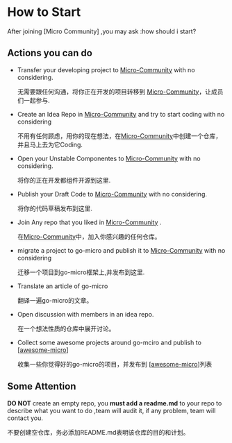 # How to Start

After joining [Micro Community] ,you may ask :how should i start?

## Actions you can do


+ Transfer your developing project to [Micro-Community](https://github.com/micro-community) with no considering. 

    无需要跟任何沟通，将你正在开发的项目转移到 [Micro-Community](https://github.com/micro-community)，让成员们一起参与.

+ Create an Idea Repo in [Micro-Community](https://github.com/micro-community) and try to start coding with no considering

    不用有任何顾虑，用你的现在想法，在[Micro-Community](https://github.com/micro-community)中创建一个仓库，并且马上去为它Coding.

+ Open your Unstable Componentes to [Micro-Community](https://github.com/micro-community) with no considering.

    将你的正在开发都组件开源到这里.


+ Publish your Draft Code to [Micro-Community](https://github.com/micro-community) with no considering.

    将你的代码草稿发布到这里.

+ Join Any repo that you liked in [Micro-Community](https://github.com/micro-community)  .

    在[Micro-Community](https://github.com/micro-community)中，加入你感兴趣的任何仓库。
    
+ migrate a project to go-micro and publish it to  [Micro-Community](https://github.com/micro-community) with no considering
    
    迁移一个项目到go-micro框架上,并发布到这里.
    
+ Translate an article of go-micro

    翻译一遍go-micro的文章。
    
+ Open discussion with members in an idea repo.

    在一个想法性质的仓库中展开讨论。

+ Collect some awesome projects around go-mciro  and publish to [[awesome-micro](https://github.com/micro-community/awesome-micro)]
    
    收集一些你觉得好的go-micro的项目，并发布到 [[awesome-micro](https://github.com/micro-community/awesome-micro)]列表


## Some Attention

**DO NOT** create an empty repo, you **must add a readme.md** to your repo to describe what you want to do ,team will audit it, if any problem, team will contact you.

不要创建空仓库，务必添加README.md表明该仓库的目的和计划。
